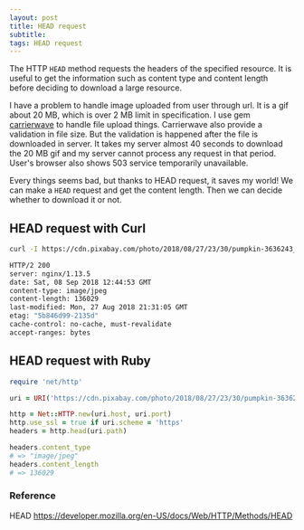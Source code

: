 ```yaml
---
layout: post
title: HEAD request
subtitle:
tags: HEAD request
---
```


The HTTP `HEAD` method requests the headers of the specified resource. It is useful to get the information such as content type and content length before deciding to download a large resource.

I have a problem to handle image uploaded from user through url. It is a gif about 20 MB, which is over 2 MB limit in specification. I use gem [carrierwave](https://github.com/carrierwaveuploader/carrierwave) to handle file upload things. Carrierwave also provide a validation in file size. But the validation is happened after the file is downloaded in server. It takes my server almost 40 seconds to download the 20 MB gif and my server cannot process any request in that period. User's browser also shows 503 service temporarily unavailable.

Every things seems bad, but thanks to HEAD request, it saves my world! We can make a `HEAD` request and get the content length. Then we can decide whether to download it or not.

## HEAD request with Curl

```sh
curl -I https://cdn.pixabay.com/photo/2018/08/27/23/30/pumpkin-3636243_960_720.jpg

HTTP/2 200
server: nginx/1.13.5
date: Sat, 08 Sep 2018 12:44:53 GMT
content-type: image/jpeg
content-length: 136029
last-modified: Mon, 27 Aug 2018 21:31:05 GMT
etag: "5b846d99-2135d"
cache-control: no-cache, must-revalidate
accept-ranges: bytes
```

## HEAD request with Ruby

```ruby
require 'net/http'

uri = URI('https://cdn.pixabay.com/photo/2018/08/27/23/30/pumpkin-3636243_960_720.jpg')

http = Net::HTTP.new(uri.host, uri.port)
http.use_ssl = true if uri.scheme = 'https'
headers = http.head(uri.path)

headers.content_type
# => "image/jpeg"
headers.content_length
# => 136029
```

### Reference

HEAD https://developer.mozilla.org/en-US/docs/Web/HTTP/Methods/HEAD
